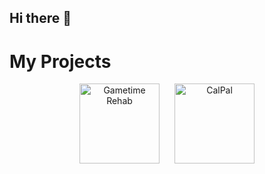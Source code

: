 ## Hi there 👋

<!--
**mrboom192/mrboom192** is a ✨ _special_ ✨ repository because its `README.md` (this file) appears on your GitHub profile.

Here are some ideas to get you started:

- 🔭 I’m currently working on ...
- 🌱 I’m currently learning ...
- 👯 I’m looking to collaborate on ...
- 🤔 I’m looking for help with ...
- 💬 Ask me about ...
- 📫 How to reach me: ...
- 😄 Pronouns: ...
- ⚡ Fun fact: ...
-->
# My Projects

<div style="display: flex; align-items: center; justify-content: center; flex-wrap: wrap;">

<a href="https://github.com/your-username/GametimeRehab" style="text-decoration: none; text-align: center;">
  <img src="https://github.com/user-attachments/assets/a7b80130-6504-46a8-b21d-92075613f03f" alt="Gametime Rehab" width="128">
</a>

<div style="width: 24px; height: 20px;"></div>

<a href="https://github.com/your-username/CalPal" style="text-decoration: none; text-align: center;">
  <img src="https://github.com/user-attachments/assets/33db8cf3-e768-4b7d-a54e-ed03d4bf60f1" alt="CalPal" width="128">
</a>

</div>
